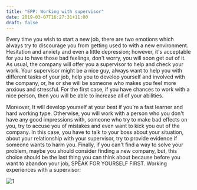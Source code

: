 ```yaml
---
title: "EPP: Working with supervisor"
date: 2019-03-07T16:27:31+11:00
draft: false
---
```


Every time you wish to start a new job, there are two emotions which always try to discourage you from getting used to with a new environment. Hesitation and anxiety and even a little depression; however, it's acceptable for you to have those bad feelings, don't worry, you will soon get out of it. As usual, the company will offer you a supervisor to help and check your work. Your supervisor might be a nice guy, always want to help you with different tasks of your job, help you to develop yourself and involved with the company, or, he or she will be someone who makes you feel more anxious and stressful. For the first case, if you have chances to work with a nice person, then you will be able to increase all of your abilities.


Moreover, It will develop yourself at your best if you're a fast learner and hard working type. Otherwise, you will work with a person who you don't have any good impressions with, someone who try to make bad effects on you, try to accuse you of mistakes and even want to kick you out of the company. In this case, you have to talk to your boss about your situation, about your relationship with your supervisor, try to provide evidence if someone wants to harm you. Finally, if you can't find a way to solve your problem, maybe you should consider finding a new company, but, this choice should be the last thing you can think about because before you want to abandon your job, SPEAK FOR YOURSELF FIRST.
Working experiences with a supervisor:

![1](/img/f.png)